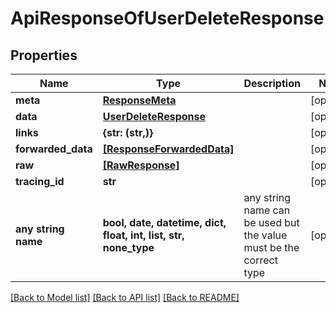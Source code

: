 # ApiResponseOfUserDeleteResponse


## Properties
Name | Type | Description | Notes
------------ | ------------- | ------------- | -------------
**meta** | [**ResponseMeta**](ResponseMeta.md) |  | [optional] 
**data** | [**UserDeleteResponse**](UserDeleteResponse.md) |  | [optional] 
**links** | **{str: (str,)}** |  | [optional] 
**forwarded_data** | [**[ResponseForwardedData]**](ResponseForwardedData.md) |  | [optional] 
**raw** | [**[RawResponse]**](RawResponse.md) |  | [optional] 
**tracing_id** | **str** |  | [optional] 
**any string name** | **bool, date, datetime, dict, float, int, list, str, none_type** | any string name can be used but the value must be the correct type | [optional]

[[Back to Model list]](../README.md#documentation-for-models) [[Back to API list]](../README.md#documentation-for-api-endpoints) [[Back to README]](../README.md)


